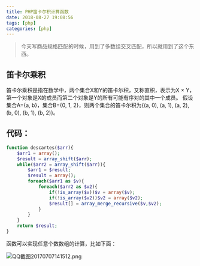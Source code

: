 ```yaml
---
title: PHP笛卡尔积计算函数
date: 2018-08-27 19:08:56
tags: [php]
categories: [php]
---
```


> 今天写商品规格匹配的时候，用到了多数组交叉匹配，所以就用到了这个东西。

## 笛卡尔乘积
笛卡尔乘积是指在数学中，两个集合X和Y的笛卡尓积，又称直积，表示为X × Y，第一个对象是X的成员而第二个对象是Y的所有可能有序对的其中一个成员。
假设集合A={a, b}，集合B={0, 1, 2}，则两个集合的笛卡尔积为{(a, 0), (a, 1), (a, 2), (b, 0), (b, 1), (b, 2)}。

## 代码：
```php
function descartes($arr){
    $arr1 = array();
    $result = array_shift($arr);
    while($arr2 = array_shift($arr)){
        $arr1 = $result;
        $result = array();
        foreach($arr1 as $v){
            foreach($arr2 as $v2){
                if(!is_array($v))$v = array($v);
                if(!is_array($v2))$v2 = array($v2);
                $result[] = array_merge_recursive($v,$v2);
            }
        }
    }
    return $result;
}
```

函数可以实现任意个数数组的计算，比如下面：

![QQ截图20170707141512.png][1]


  [1]: https://simayubocc.oss-cn-hangzhou.aliyuncs.com/img/2017/07/316064195.png